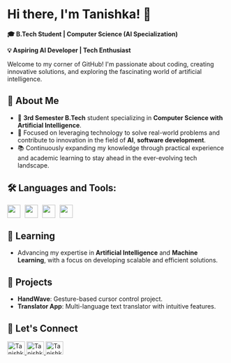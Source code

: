 <!DOCTYPE html>
<html lang="en">
<head>
    <meta charset="UTF-8">
    <meta name="viewport" content="width=device-width, initial-scale=1.0">
</head>
<body>
    <h1>Hi there, I'm Tanishka! 👋</h1>
    <p><strong>🎓 B.Tech Student | Computer Science (AI Specialization)</strong></p>
    <p><strong>💡 Aspiring AI Developer | Tech Enthusiast</strong></p>
    <p>Welcome to my corner of GitHub! I'm passionate about coding, creating innovative solutions, and exploring the fascinating world of artificial intelligence.</p>
    <h2>🚀 About Me</h2>
    <ul>
        <li>📍 <strong>3rd Semester B.Tech</strong> student specializing in <strong>Computer Science with Artificial Intelligence</strong>.</li>
        <li>💼 Focused on leveraging technology to solve real-world problems and contribute to innovation in the field of <strong>AI</strong>, <strong>software development</strong>.</li>
        <li>📚 Continuously expanding my knowledge through practical experience and academic learning to stay ahead in the ever-evolving tech landscape.</li>
    </ul>
    <h2>🛠 Languages and Tools:</h2>
    <div style="display: flex;">
        <img src="https://cdn.jsdelivr.net/gh/devicons/devicon/icons/c/c-original.svg" width="30" height="30" style="margin-right: 10px;"/>
        <img src="https://cdn.jsdelivr.net/gh/devicons/devicon/icons/css3/css3-original.svg" width="30" height="30" style="margin-right: 10px;"/>
        <img src="https://cdn.jsdelivr.net/gh/devicons/devicon/icons/html5/html5-original.svg" width="30" height="30" style="margin-right: 10px;"/>
        <img src="https://cdn.jsdelivr.net/gh/devicons/devicon/icons/python/python-original.svg" width="30" height="30" style="margin-right: 10px;"/>
    </div>
    <h2>🌱 Learning</h2>
    <ul>
        <li>Advancing my expertise in <strong>Artificial Intelligence</strong> and <strong>Machine Learning</strong>, with a focus on developing scalable and efficient solutions.</li>
    </ul>
    <h2>🌟 Projects</h2>
    <ul>
        <li><strong>HandWave</strong>: Gesture-based cursor control project.</li>
        <li><strong>Translator App</strong>: Multi-language text translator with intuitive features.</li>
    </ul>
    <h2>🤝 Let's Connect</h2>
    <div>
        <a href="https://www.linkedin.com/in/tanishkagupta19/" target="blank">
            <img src="https://raw.githubusercontent.com/rahuldkjain/github-profile-readme-generator/master/src/images/icons/Social/linked-in-alt.svg" alt="Tanishka's LinkedIn" height="30" width="40"/>
        </a>
        <a href="https://www.hackerrank.com/2311736_AI1C" target="blank">
            <img src="https://raw.githubusercontent.com/rahuldkjain/github-profile-readme-generator/master/src/images/icons/Social/hackerrank.svg" alt="Tanishka's HackerRank" height="30" width="40"/>
        </a>
        <a href="https://leetcode.com/u/tanishkagupta-19/" target="blank">
            <img src="https://raw.githubusercontent.com/rahuldkjain/github-profile-readme-generator/master/src/images/icons/Social/leet-code.svg" alt="Tanishka's LeetCode" height="30" width="40"/>
        </a>
    </div>
</body>
</html>
